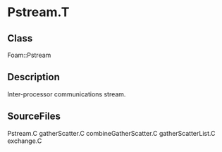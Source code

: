 # Pstream.T 
## Class
Foam::Pstream

## Description
Inter-processor communications stream.

## SourceFiles
Pstream.C
gatherScatter.C
combineGatherScatter.C
gatherScatterList.C
exchange.C

